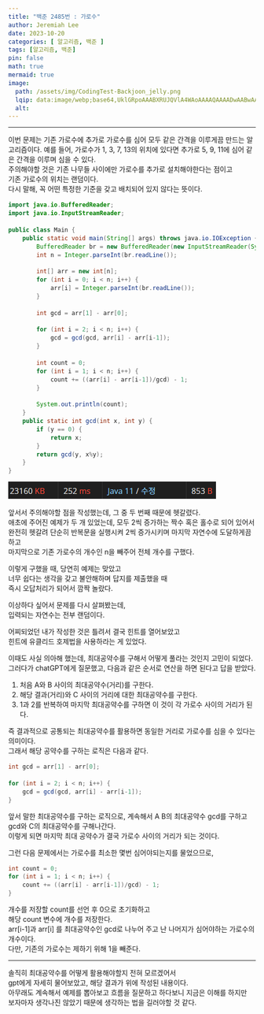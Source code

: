 ```yaml
---
title: "백준 2485번 : 가로수"
author: Jeremiah Lee
date: 2023-10-20
categories: [ 알고리즘, 백준 ]
tags: [알고리즘, 백준]
pin: false
math: true
mermaid: true
image: 
  path: /assets/img/CodingTest-Backjoon_jelly.png
  lqip: data:image/webp;base64,UklGRpoAAABXRUJQVlA4WAoAAAAQAAAADwAABwAAQUxQSDIAAAARL0AmbZurmr57yyIiqE8oiG0bejIYEQTgqiDA9vqnsUSI6H+oAERp2HZ65qP/VIAWAFZQOCBCAAAA8AEAnQEqEAAIAAVAfCWkAALp8sF8rgRgAP7o9FDvMCkMde9PK7euH5M1m6VWoDXf2FkP3BqV0ZYbO6NA/VFIAAAA
  alt: 
---
```

***

이번 문제는 기존 가로수에 추가로 가로수를 심어 모두 같은 간격을 이루게끔 만드는 알고리즘이다.
예를 들어, 가로수가 1, 3, 7, 13의 위치에 있다면 추가로 5, 9, 11에 심어 같은 간격을 이루며 심을 수 있다.   
주의해야할 것은 기존 나무들 사이에만 가로수를 추가로 설치해야한다는 점이고   
기존 가로수의 위치는 랜덤이다.   
다시 말해, 꼭 어떤 특정한 기준을 갖고 배치되어 있지 않다는 뜻이다.

```java
import java.io.BufferedReader;
import java.io.InputStreamReader;

public class Main {
    public static void main(String[] args) throws java.io.IOException {
        BufferedReader br = new BufferedReader(new InputStreamReader(System.in));
        int n = Integer.parseInt(br.readLine());

        int[] arr = new int[n];
        for (int i = 0; i < n; i++) {
            arr[i] = Integer.parseInt(br.readLine());
        }

        int gcd = arr[1] - arr[0];

        for (int i = 2; i < n; i++) {
            gcd = gcd(gcd, arr[i] - arr[i-1]);
        }

        int count = 0;
        for (int i = 1; i < n; i++) {
            count += ((arr[i] - arr[i-1])/gcd) - 1;
        }

        System.out.println(count);
    }
    public static int gcd(int x, int y) {
        if (y == 0) {
            return x;
        }
        return gcd(y, x%y);
    }
}
```
![](/assets/img/CT_BJ_LOG/BJ_2485.png)

앞서서 주의해야할 점을 작성했는데, 그 중 두 번째 때문에 헷갈렸다.   
애초에 주어진 예제가 두 개 있었는데, 모두 2씩 증가하는 짝수 혹은 홀수로 되어 있어서   
완전히 헷갈려 단순히 반복문을 실행시켜 2씩 증가시키며 마지막 자연수에 도달하게끔 하고   
마지막으로 기존 가로수의 개수인 n을 빼주어 전체 개수를 구했다.   

이렇게 구했을 때, 당연히 예제는 맞았고   
너무 쉽다는 생각을 갖고 불안해하며 답지를 제출했을 때   
즉시 오답처리가 되어서 깜짝 놀랐다.   

이상하다 싶어서 문제를 다시 살펴봤는데,   
입력되는 자연수는 전부 랜덤이다.   

어찌되었던 내가 작성한 것은 틀려서 결국 힌트를 열어보았고   
힌트에 유클리드 호제법을 사용하라는 게 있었다.

이때도 사실 의아해 했는데, 최대공약수를 구해서 어떻게 풀라는 것인지 고민이 되었다.   
그러다가 chatGPT에게 질문했고, 다음과 같은 순서로 연산을 하면 된다고 답을 받았다.

1. 처음 A와 B 사이의 최대공약수(거리)를 구한다.
2. 해당 결과(거리)와 C 사이의 거리에 대한 최대공약수를 구한다.
3. 1과 2를 반복하여 마지막 최대공약수를 구하면 이 것이 각 가로수 사이의 거리가 된다.

즉 결과적으로 공통되는 최대공약수를 활용하면 동일한 거리로 가로수를 심을 수 있다는 의미이다.   
그래서 해당 공약수를 구하는 로직은 다음과 같다.

```java
int gcd = arr[1] - arr[0];

for (int i = 2; i < n; i++) {
    gcd = gcd(gcd, arr[i] - arr[i-1]);
}
```

앞서 말한 최대공약수를 구하는 로직으로, 계속해서 A B의 최대공약수 gcd를 구하고 gcd와 C의 최대공약수를 구해나간다.    
이렇게 되면 마지막 최대 공약수가 결국 가로수 사이의 거리가 되는 것이다.

그런 다음 문제에서는 가로수를 최소한 몇번 심어야되는지를 물었으므로,

```java
int count = 0;
for (int i = 1; i < n; i++) {
    count += ((arr[i] - arr[i-1])/gcd) - 1;
}
```

개수를 저장할 count를 선언 후 0으로 초기화하고      
해당 count 변수에 개수를 저장한다.   
arr[i-1]과 arr[i] 를 최대공약수인 gcd로 나누어 주고 난 나머지가 심어야하는 가로수의 개수이다.   
다만, 기존의 가로수는 제하기 위해 1을 빼준다.   

***

솔직히 최대공약수를 어떻게 활용해야할지 전혀 모르겠어서   
gpt에게 자세히 물어보았고, 해당 결과가 위에 작성된 내용이다.   
아무래도 계속해서 예제를 뽑아보고 흐름을 질문하고 하다보니 지금은 이해를 하지만   
보자마자 생각나진 않았기 때문에 생각하는 법을 길러야할 것 같다.
